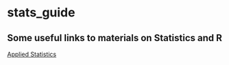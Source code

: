 # stats_guide
## Some useful links to materials on Statistics and R

[Applied Statistics](https://norcalbiostat.github.io/AppliedStatistics_notes)
